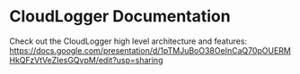 # CloudLogger Documentation

Check out the CloudLogger high level architecture and features: https://docs.google.com/presentation/d/1pTMJuBoO38OeInCaQ70pOUERMHkQFzVtVeZIesGQvpM/edit?usp=sharing
